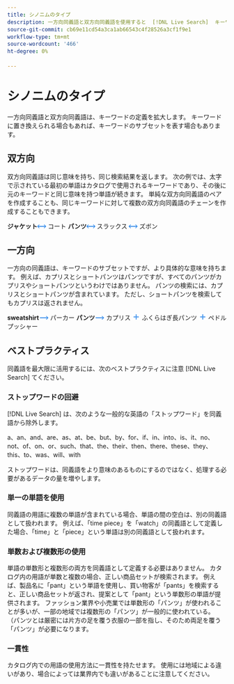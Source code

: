 ```yaml
---
title: シノニムのタイプ
description: 一方向同義語と双方向同義語を使用すると  [!DNL Live Search]  キーワードの定義が拡張されます。
source-git-commit: cb69e11cd54a3ca1ab66543c4f28526a3cf1f9e1
workflow-type: tm+mt
source-wordcount: '466'
ht-degree: 0%

---
```


# シノニムのタイプ

一方向同義語と双方向同義語は、キーワードの定義を拡大します。 キーワードに置き換えられる場合もあれば、キーワードのサブセットを表す場合もあります。

## 双方向

双方向同義語は同じ意味を持ち、同じ検索結果を返します。 次の例では、太字で示されている最初の単語はカタログで使用されるキーワードであり、その後に元のキーワードと同じ意味を持つ単語が続きます。 単純な双方向同義語のペアを作成することも、同じキーワードに対して複数の双方向同義語のチェーンを作成することもできます。

**ジャケット**![ 双方向セレクター ](assets/btn-two-way.png) コート
**パンツ**![ 双方向セレクター ](assets/btn-two-way.png) スラックス ![ 双方向セレクター ](assets/btn-two-way.png) ズボン

## 一方向

一方向の同義語は、キーワードのサブセットですが、より具体的な意味を持ちます。 例えば、カプリスとショートパンツはパンツですが、すべてのパンツがカプリスやショートパンツというわけではありません。 パンツの検索には、カプリスとショートパンツが含まれています。 ただし、ショートパンツを検索してもカプリスは返されません。

**sweatshirt**![ 一方向セレクター ](assets/btn-one-way.png) パーカー
**パンツ**![ 一方向セレクター ](assets/btn-one-way.png) カプリス ![ 複数一方向セレクター ](assets/btn-multiple-one-way.png) ふくらはぎ長パンツ ![ 複数一方向セレクター ](assets/btn-multiple-one-way.png) ペドルプッシャー

## ベストプラクティス

同義語を最大限に活用するには、次のベストプラクティスに注意 [!DNL Live Search] てください。

### ストップワードの回避

[!DNL Live Search] は、次のような一般的な英語の「ストップワード」を同義語から除外します。

a、an、and、are、as、at、be、but、by、for、if、in、into、is、it、no、not、of、on、or、such、that、the、their、then、there、these、they、this、to、was、will、with

ストップワードは、同義語をより意味のあるものにするのではなく、処理する必要があるデータの量を増やします。

### 単一の単語を使用

同義語の用語に複数の単語が含まれている場合、単語の間の空白は、別の同義語として扱われます。 例えば、「time piece」を「watch」の同義語として定義した場合、「time」と「piece」という単語は別の同義語として扱われます。

### 単数および複数形の使用

単語の単数形と複数形の両方を同義語として定義する必要はありません。 カタログ内の用語が単数と複数の場合、正しい商品セットが検索されます。 例えば、製品名に「pant」という単語を使用し、買い物客が「pants」を検索すると、正しい商品セットが返され、提案として「pant」という単数形の単語が提供されます。 ファッション業界や小売業では単数形の「パンツ」が使われることが多いが、一部の地域では複数形の「パンツ」が一般的に使われている。 （パンツとは厳密には片方の足を覆う衣服の一部を指し、そのため両足を覆う「パンツ」が必要になります。

### 一貫性

カタログ内での用語の使用方法に一貫性を持たせます。 使用には地域による違いがあり、場合によっては業界内でも違いがあることに注意してください。
